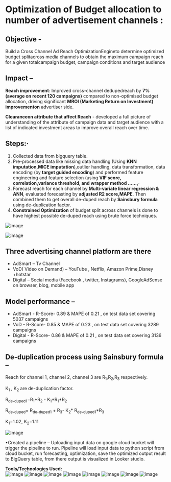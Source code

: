 # Optimization of Budget allocation to number of advertisement channels :

## Objective - 
Build a Cross Channel Ad Reach OptimizationEngineto determine optimized budget splitacross media channels to obtain the maximum campaign reach for a given totalcampaign budget, campaign conditions and target audience

## Impact –
**Reach improvement**: Improved cross-channel dedupedreach by **7% (average on recent 120 campaigns)** compared to non-optimised budget allocation, driving significant **MROI (Marketing Return on Investment) improvementon** advertiser side.

**Clearanceon attribute that affect Reach** - developed a full picture of understanding of the attribute of campaign data and target audience with a list of indicated investment areas to improve overall reach over time. 

## Steps:·      
1. Collected data from bigquery table.
2. Pre-processed data like missing data handling (Using **KNN imputation,MICE imputation**),outlier handling, data transformation, data encoding (by **target guided encoding**) and performed feature engineering and feature selection (using **VIF score, correlation,variance threshold, and wrapper method ……,**·
3. Forecast reach for each channel by **Multi-variate linear regression & ANN**, evaluated forecasting by **adjusted R2 score,MAPE**. Then combined them to get overall de-duped reach by **Sainsbury formula** using de-duplication factor.
4. **Constrained Optimization** of budget split across channels is done to have highest possible de-duped reach using brute force techniques.

![image](https://github.com/KrishnenduGhorui/Optimization-budget-allocation-to-Ad-channels/assets/77465776/1f044326-9257-4632-80e2-09f2c5f22fa1)

![image](https://github.com/KrishnenduGhorui/Optimization-budget-allocation-to-Ad-channels/assets/77465776/601a07f2-4932-41b5-8915-b09274a0c78f)

## Three advertising channel platform are there
* AdSmart – Tv Channel 
* VoD( Video on Demand) – YouTube , Netflix, Amazon Prime,Disney +hotstar 
* Digital – Social media (Facebook , twitter, Instagrams), GoogleAdSense on browser, blog, mobile app

## Model performance –
* AdSmart - R-Score- 0.89 & MAPE of 0.21 , on test data set covering 5037 campaigns  
* VoD - R-Score- 0.85 & MAPE of 0.23 , on test data set covering 3289 campaigns 
* Digital - R-Score- 0.86 & MAPE of 0.21 , on test data set covering 3136 campaigns

## De-duplication process using Sainsbury formula –

Reach for channel 1, channel 2, channel 3 are R<sub>1</sub>,R<sub>2</sub>,R<sub>3</sub> respectively. 

K<sub>1</sub> , K<sub>2</sub> are de-duplication factor. 

R<sub>de-duped1</sub>=R<sub>1</sub>+R<sub>2</sub> - K<sub>1</sub>*R<sub>1</sub>*R<sub>2</sub>

R<sub>de-duped</sub>= R<sub>de-duped1</sub> + R<sub>3</sub>- K<sub>2</sub>* R<sub>de-duped1</sub>*R<sub>3</sub> 

K<sub>1</sub>=1.02, K<sub>2</sub>=1.11

![image](https://github.com/KrishnenduGhorui/Optimization-budget-allocation-to-Ad-channels/assets/77465776/b21017e7-aa0d-47e6-8baf-e01b4c6739a5)


•Created a pipeline – Uploading input data on google cloud bucket will trigger the pipeline to run. Pipeline will load input data to python script from cloud bucket, run forecasting, optimization, save the optimized output result to BigQuery table, from there output is visualized in Looker studio. 



**Tools/Technologies Used:**  
![image](https://github.com/KrishnenduGhorui/Optimization-budget-allocation-to-Ad-channels/assets/77465776/d792e179-2ba0-43b4-be35-395141b09898)
![image](https://github.com/KrishnenduGhorui/Optimization-budget-allocation-to-Ad-channels/assets/77465776/4233f446-7dd9-4045-be58-b2df8c3bca99)
![image](https://github.com/KrishnenduGhorui/Optimization-budget-allocation-to-Ad-channels/assets/77465776/c9ed205f-f4d6-4664-ad16-f2b45ee92ef1)
![image](https://github.com/KrishnenduGhorui/Optimization-budget-allocation-to-Ad-channels/assets/77465776/ba8f0672-7659-4c39-a94a-89f9a913ec30)
![image](https://github.com/KrishnenduGhorui/Optimization-budget-allocation-to-Ad-channels/assets/77465776/0de6263d-8bc4-4bb5-a278-53e9fcdd3882)
![image](https://github.com/KrishnenduGhorui/Optimization-budget-allocation-to-Ad-channels/assets/77465776/6b14bbcc-37b9-40d8-bd53-d85db8e7e30d)
![image](https://github.com/KrishnenduGhorui/Optimization-budget-allocation-to-Ad-channels/assets/77465776/78a5c346-e1bd-414a-a4e7-d31fcf4cd262)
![image](https://github.com/KrishnenduGhorui/Optimization-budget-allocation-to-Ad-channels/assets/77465776/3207311d-c2f3-474b-8d0b-846ac9c084a5)





